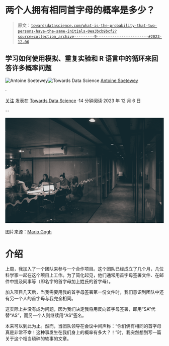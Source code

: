 # 两个人拥有相同首字母的概率是多少？

> 原文：[`towardsdatascience.com/what-is-the-probability-that-two-persons-have-the-same-initials-0ea3bcb9bcf2?source=collection_archive---------9-----------------------#2023-12-06`](https://towardsdatascience.com/what-is-the-probability-that-two-persons-have-the-same-initials-0ea3bcb9bcf2?source=collection_archive---------9-----------------------#2023-12-06)

## 学习如何使用模拟、重复实验和 R 语言中的循环来回答许多概率问题

[](https://antoinesoetewey.medium.com/?source=post_page-----0ea3bcb9bcf2--------------------------------)![Antoine Soetewey](https://antoinesoetewey.medium.com/?source=post_page-----0ea3bcb9bcf2--------------------------------)[](https://towardsdatascience.com/?source=post_page-----0ea3bcb9bcf2--------------------------------)![Towards Data Science](https://towardsdatascience.com/?source=post_page-----0ea3bcb9bcf2--------------------------------) [Antoine Soetewey](https://antoinesoetewey.medium.com/?source=post_page-----0ea3bcb9bcf2--------------------------------)

·

[关注](https://medium.com/m/signin?actionUrl=https%3A%2F%2Fmedium.com%2F_%2Fsubscribe%2Fuser%2Fca32a96e6dc7&operation=register&redirect=https%3A%2F%2Ftowardsdatascience.com%2Fwhat-is-the-probability-that-two-persons-have-the-same-initials-0ea3bcb9bcf2&user=Antoine+Soetewey&userId=ca32a96e6dc7&source=post_page-ca32a96e6dc7----0ea3bcb9bcf2---------------------post_header-----------) 发表在 [Towards Data Science](https://towardsdatascience.com/?source=post_page-----0ea3bcb9bcf2--------------------------------) ·14 分钟阅读·2023 年 12 月 6 日[](https://medium.com/m/signin?actionUrl=https%3A%2F%2Fmedium.com%2F_%2Fvote%2Ftowards-data-science%2F0ea3bcb9bcf2&operation=register&redirect=https%3A%2F%2Ftowardsdatascience.com%2Fwhat-is-the-probability-that-two-persons-have-the-same-initials-0ea3bcb9bcf2&user=Antoine+Soetewey&userId=ca32a96e6dc7&source=-----0ea3bcb9bcf2---------------------clap_footer-----------)

--

[](https://medium.com/m/signin?actionUrl=https%3A%2F%2Fmedium.com%2F_%2Fbookmark%2Fp%2F0ea3bcb9bcf2&operation=register&redirect=https%3A%2F%2Ftowardsdatascience.com%2Fwhat-is-the-probability-that-two-persons-have-the-same-initials-0ea3bcb9bcf2&source=-----0ea3bcb9bcf2---------------------bookmark_footer-----------)![](img/b36732ed29bfc20fcc73ac6fe8f5bb8a.png)

图片来源：[Mario Gogh](https://unsplash.com/@mariogogh?utm_source=medium&utm_medium=referral)

# 介绍

上周，我加入了一个团队来参与一个合作项目。这个团队已经成立了几个月，几位科学家一起在这个项目上工作。为了简化起见，他们通常用首字母签署文件、在邮件中提及同事等（即名字的首字母加上姓氏的首字母）。

加入项目几天后，当我需要用我的首字母签署第一份文件时，我们意识到团队中还有另一个人的首字母与我完全相同。

这实际上并没有成为问题，因为我们决定我将用反向首字母签署，即用“SA”代替“AS”，而另一个人则继续用“AS”签名。

本来可以到此为止。然而，当团队领导在会议中间声称：“你们俩有相同的首字母真是非常不幸！这种事发生在我们身上的概率有多大？！”时，我突然想到写一篇关于这个相当琐碎的轶事的文章。

